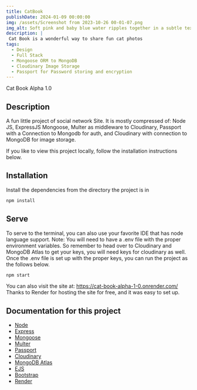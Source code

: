 ```yaml
---
title: CatBook
publishDate: 2024-01-09 00:00:00
img: /assets/Screenshot from 2023-10-26 00-01-07.png
img_alt: Soft pink and baby blue water ripples together in a subtle texture.
description: |
 Cat Book is a wonderful way to share fun cat photos 
tags:
  - Design
  - Full Stack
  - Mongoose ORM to MongoDB
  - Cloudinary Image Storage
  - Passport for Password storing and encryption
---
```


Cat Book Alpha 1.0

## Description

A fun little project of social network Site.
It is mostly compressed of: Node JS, ExpressJS Mongoose, Multer as middleware to Cloudinary,
Passport with a Connection to Mongodb for auth, and Cloudinary with connection to MongoDB for image storage.

If you like to view this project locally, follow the installation instructions below.

## Installation

Install the dependencies from the directory the project is in

```sh
npm install
```

## Serve

To serve to the terminal, you can also use your favorite IDE that has node language support.
Note: You will need to have a .env file with the proper environment variables.
So remember
to head over to Cloudinary and MongoDB Atlas to get your keys, you will need keys for cloudinary as well.
Once the .env file is set up with the proper keys, you can run the project as the follows below.

```sh
npm start
```

You can also visit the site at: <https://cat-book-alpha-1-0.onrender.com/>
Thanks to Render for hosting the site for free, and it was easy to set up.

## Documentation for this project

- [Node](https://nodejs.org/en/)
- [Express](https://expressjs.com/)
- [Mongoose](https://mongoosejs.com/)
- [Multer](https://www.npmjs.com/package/multer)
- [Passport](http://www.passportjs.org/)
- [Cloudinary](https://cloudinary.com/)
- [MongoDB Atlas](https://www.mongodb.com/cloud/atlas)
- [EJS](https://ejs.co/)
- [Bootstrap](https://getbootstrap.com/)
- [Render](https://render.com/)
